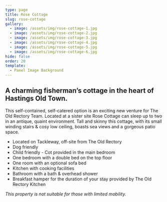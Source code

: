```yaml
---
type: page
title: Rose Cottage
slug: rose-cottage
gallery:
  - image: /assets/img/rose-cottage-1.jpg
  - image: /assets/img/rose-cottage-2.jpg
  - image: /assets/img/rose-cottage-3.jpg
  - image: /assets/img/rose-cottage-4.jpg
  - image: /assets/img/rose-cottage-5.jpg
  - image: /assets/img/rose-cottage-6.jpg
hide: false
order: 20
template:
  - Panel Image Background
---
```

## A charming fisherman’s cottage in the heart of Hastings Old Town.

This self-contained, self-catered option is an exciting new venture for The Old Rectory Team. Located at a sister site Rose Cottage can sleep up to two in an antique, quaint environment. Tall and skinny this cottage, with its small winding stairs & cosy low ceiling, boasts sea views and a gorgeous patio space.

* Located on Tackleway, off-site from The Old Rectory
* Dog friendly
* Child friendly - Cot provided in the main bedroom 
* One bedroom with a double bed on the top floor
* One room with an optional sofa bed
* Kitchen with cooking facilities
* Bathroom with a bath & overhead shower
* Breakfast hamper for the duration of your stay provided by The Old Rectory Kitchen

 *This property is not suitable for those with limited mobility.*
